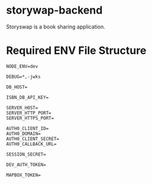 # storywap-backend

Storyswap is a book sharing application.

# Required ENV File Structure

```
NODE_ENV=dev

DEBUG=*,-jwks

DB_HOST=

ISBN_DB_API_KEY=

SERVER_HOST=
SERVER_HTTP_PORT=
SERVER_HTTPS_PORT=

AUTH0_CLIENT_ID=
AUTH0_DOMAIN=
AUTH0_CLIENT_SECRET=
AUTH0_CALLBACK_URL=

SESSION_SECRET=

DEV_AUTH_TOKEN=

MAPBOX_TOKEN=
```

